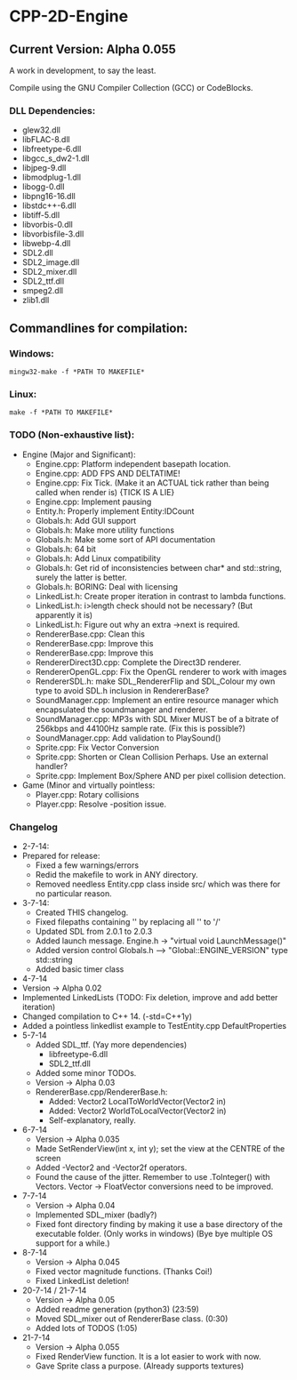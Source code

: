 # CPP-2D-Engine
## Current Version: Alpha 0.055
A work in development, to say the least.

Compile using the GNU Compiler Collection (GCC) or CodeBlocks.

### DLL Dependencies:
- glew32.dll
- libFLAC-8.dll
- libfreetype-6.dll
- libgcc_s_dw2-1.dll
- libjpeg-9.dll
- libmodplug-1.dll
- libogg-0.dll
- libpng16-16.dll
- libstdc++-6.dll
- libtiff-5.dll
- libvorbis-0.dll
- libvorbisfile-3.dll
- libwebp-4.dll
- SDL2.dll
- SDL2_image.dll
- SDL2_mixer.dll
- SDL2_ttf.dll
- smpeg2.dll
- zlib1.dll

  
## Commandlines for compilation:
### Windows:
	mingw32-make -f *PATH TO MAKEFILE*
### Linux:
	make -f *PATH TO MAKEFILE*

### TODO (Non-exhaustive list):
- Engine (Major and Significant):
  - Engine.cpp: Platform independent basepath location.
  - Engine.cpp: ADD FPS AND DELTATIME!
  - Engine.cpp: Fix Tick. (Make it an ACTUAL tick rather than being called when render is) {TICK IS A LIE}
  - Engine.cpp: Implement pausing
  - Entity.h: Properly implement Entity:IDCount
  - Globals.h: Add GUI support
  - Globals.h: Make more utility functions
  - Globals.h: Make some sort of API documentation
  - Globals.h: 64 bit
  - Globals.h: Add Linux compatibility
  - Globals.h: Get rid of inconsistencies between char* and std::string, surely the latter is better.
  - Globals.h: BORING: Deal with licensing
  - LinkedList.h: Create proper iteration in contrast to lambda functions.
  - LinkedList.h: i>length check should not be necessary? (But apparently it is)
  - LinkedList.h: Figure out why an extra ->next is required.
  - RendererBase.cpp: Clean this
  - RendererBase.cpp: Improve this
  - RendererBase.cpp: Improve this
  - RendererDirect3D.cpp: Complete the Direct3D renderer.
  - RendererOpenGL.cpp: Fix the OpenGL renderer to work with images
  - RendererSDL.h: make SDL_RendererFlip and SDL_Colour my own type to avoid SDL.h inclusion in RendererBase?
  - SoundManager.cpp: Implement an entire resource manager which encapsulated the soundmanager and renderer.
  - SoundManager.cpp: MP3s with SDL Mixer MUST be of a bitrate of 256kbps and 44100Hz sample rate. (Fix this is possible?)
  - SoundManager.cpp: Add validation to PlaySound()
  - Sprite.cpp: Fix Vector Conversion
  - Sprite.cpp: Shorten or Clean Collision Perhaps. Use an external handler?
  - Sprite.cpp: Implement Box/Sphere AND per pixel collision detection.
- Game (Minor and virtually pointless:
  - Player.cpp: Rotary collisions
  - Player.cpp: Resolve -position issue.


### Changelog
- 2-7-14:
- Prepared for release:
  - Fixed a few warnings/errors
  - Redid the makefile to work in ANY directory.
  - Removed needless Entity.cpp class inside src/ which was there for no particular reason.
- 3-7-14:
  - Created THIS changelog.
  - Fixed filepaths containing '\' by replacing all '\' to '/'
  - Updated SDL from 2.0.1 to 2.0.3
  - Added launch message. Engine.h -> "virtual void LaunchMessage()"
  - Added version control Globals.h --> "Global::ENGINE_VERSION" type std::string
  - Added basic timer class
 - 4-7-14
  - Version -> Alpha 0.02
  - Implemented LinkedLists (TODO: Fix deletion, improve and add better iteration)
  - Changed compilation to C++ 14. (-std=C++1y)
  - Added a pointless linkedlist example to TestEntity.cpp DefaultProperties
- 5-7-14
  - Added SDL_ttf. (Yay more dependencies)
    - libfreetype-6.dll
	- SDL2_ttf.dll
  - Added some minor TODOs.
  - Version -> Alpha 0.03
  - RendererBase.cpp/RendererBase.h:
    - Added: Vector2 LocalToWorldVector(Vector2 in)
    - Added: Vector2 WorldToLocalVector(Vector2 in)
	- Self-explanatory, really.
- 6-7-14
  - Version -> Alpha 0.035
  - Made SetRenderView(int x, int y); set the view at the CENTRE of the screen
  - Added -Vector2 and -Vector2f operators.
  - Found the cause of the jitter. Remember to use .ToInteger() with Vectors. Vector -> FloatVector conversions need to be improved.
- 7-7-14
  - Version -> Alpha 0.04
  - Implemented SDL_mixer (badly?)
  - Fixed font directory finding by making it use a base directory of the executable folder. (Only works in windows) (Bye bye multiple OS support for a while.)
- 8-7-14
  - Version -> Alpha 0.045
  - Fixed vector magnitude functions. (Thanks Coi!)
  - Fixed LinkedList deletion!
- 20-7-14 / 21-7-14
  - Version -> Alpha 0.05
  - Added readme generation (python3) (23:59)
  - Moved SDL_mixer out of RendererBase class. (0:30)
  - Added lots of TODOS (1:05)
- 21-7-14
  - Version -> Alpha 0.055
  - Fixed RenderView function. It is a lot easier to work with now.
  - Gave Sprite class a purpose. (Already supports textures)
